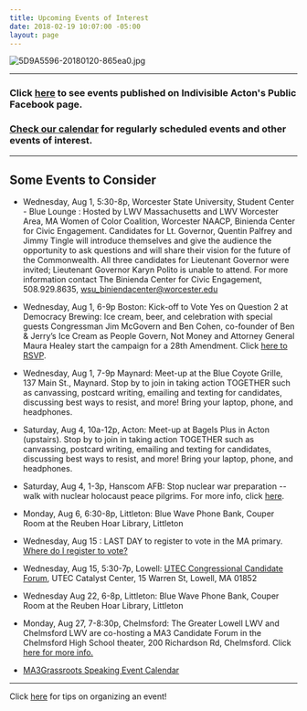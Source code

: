 ```yaml
---
title: Upcoming Events of Interest
date: 2018-02-19 10:07:00 -05:00
layout: page
---
```


![5D9A5596-20180120-865ea0.jpg](/uploads/5D9A5596-20180120-865ea0.jpg)

---

### Click [here](https://www.facebook.com/pg/IndivisibleActon/events/?ref=page_internal) to see events published on Indivisible Acton's Public Facebook page.

### [Check our calendar](http://www.indivisibleacton.org/calendar.html) for regularly scheduled events and other events of interest.

---

## Some Events to Consider

* Wednesday, Aug 1, 5:30-8p, Worcester State University, Student Center - Blue Lounge : Hosted by LWV Massachusetts and LWV Worcester Area, MA Women of Color Coalition, Worcester NAACP, Binienda Center for Civic Engagement. Candidates for Lt. Governor, Quentin Palfrey and Jimmy Tingle will introduce themselves and give the audience the opportunity to ask questions and will share their vision for the future of the Commonwealth. All three candidates for Lieutenant Governor were invited; Lieutenant Governor Karyn Polito is unable to attend. For more information contact The Binienda Center for Civic Engagement, 508.929.8635, wsu_biniendacenter@worcester.edu


* Wednesday, Aug 1, 6-9p Boston: Kick-off to Vote Yes on Question 2 at Democracy Brewing: Ice cream, beer, and celebration with special guests Congressman Jim McGovern and Ben Cohen, co-founder of Ben & Jerry’s Ice Cream as People Govern, Not Money and Attorney General Maura Healey start the campaign for a 28th Amendment. Click [here to RSVP](http://www.americanpromise.net/people_govern_not_money_yes_on_2_celebration?link_id=5&can_id=0d5712ce9b810b29d6d5471775001fbd&source=email-weekend-actions-2&email_referrer=&email_subject=weekend-actions&link_id=39&can_id=9a7cc198611ac2a74f284fdda8e14f7e).


* Wednesday, Aug 1, 7-9p Maynard:  Meet-up at the Blue Coyote Grille, 137 Main St., Maynard.  Stop by to join in taking action TOGETHER such as canvassing, postcard writing, emailing and texting for candidates, discussing best ways to resist, and more! Bring your laptop, phone, and headphones.


* Saturday, Aug 4, 10a-12p, Acton: Meet-up at Bagels Plus in Acton (upstairs).  Stop by to join in taking action TOGETHER such as canvassing, postcard writing, emailing and texting for candidates, discussing best ways to resist, and more! Bring your laptop, phone, and headphones.


* Saturday, Aug 4, 1-3p, Hanscom AFB: Stop nuclear war preparation -- walk with nuclear holocaust peace pilgrims. For more info, click [here](http://masspeaceaction.org/event/nuclear-holocaust-peace-pilgrims/?link_id=41&can_id=9a7cc198611ac2a74f284fdda8e14f7e).


* Monday, Aug 6, 6:30-8p, Littleton: Blue Wave Phone Bank, Couper Room at the Reuben Hoar Library, Littleton


* Wednesday, Aug 15 : LAST DAY to register to vote in the MA primary.  [Where do I register to vote?](https://www.sec.state.ma.us/ovr/)


* Wednesday, Aug 15, 5:30-7p, Lowell: [UTEC Congressional Candidate Forum](https://www.facebook.com/events/2706820095998580/), UTEC Catalyst Center, 15 Warren St, Lowell, MA 01852  


* Wednesday Aug 22, 6-8p, Littleton: Blue Wave Phone Bank, Couper Room at the Reuben Hoar Library, Littleton


* Monday, Aug 27, 7-8:30p, Chelmsford: The Greater Lowell LWV and Chelmsford LWV are co-hosting a MA3 Candidate Forum in the Chelmsford High School theater, 200 Richardson Rd, Chelmsford.  Click [here for more info.](https://www.facebook.com/events/1828609237221082/)


* [MA3Grassroots Speaking Event Calendar](https://www.ma3grassroots.com/event-calendar)

---

Click [here](http://www.indivisibleacton.org/events/organize-an-event.html) for tips on organizing an event!